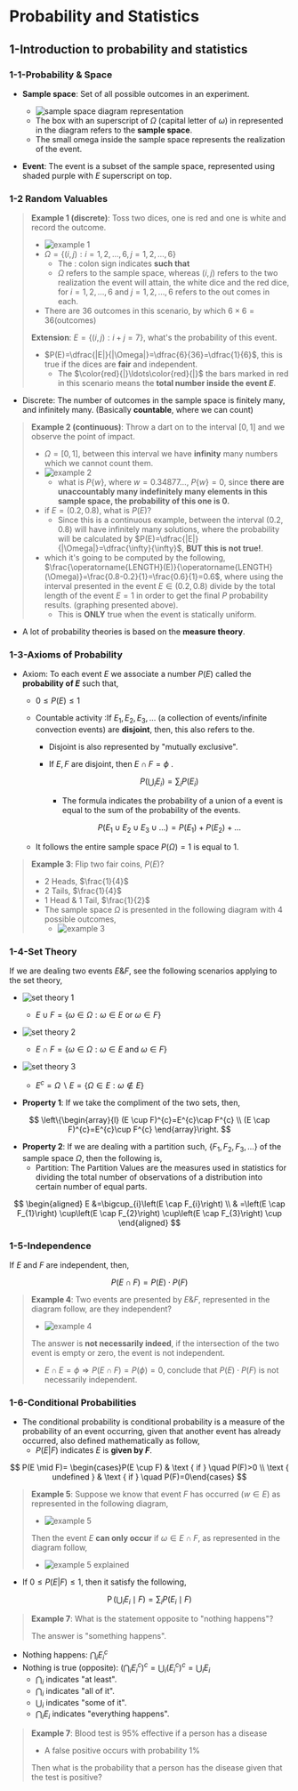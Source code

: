 # Probability and Statistics

## 1-Introduction to probability and statistics

### 1-1-Probability & Space

- **Sample space**: Set of all possible outcomes in an experiment.

  - ![sample space diagram representation](assets/sample_space.excalidraw.png)
  - The box with an superscript of $\Omega$ (capital letter of $\omega$) in represented in the diagram refers to the **sample space**.
  - The small omega inside the sample space represents the realization of the event.

- **Event**: The event is a subset of the sample space, represented using shaded purple with $E$ superscript on top.

### 1-2 Random Valuables

> **Example 1 (discrete)**: Toss two dices, one is red and one is white and record the outcome.
> - ![example 1](assets/dice.excalidraw.png)
> - $\Omega=\{(i, j):i=1,2, \ldots, 6, j=1,2, \ldots, 6\}$
>   - The $:$ colon sign indicates **such that**
>   - $\Omega$ refers to the sample space, whereas $(i,j)$ refers to the two realization the event will attain, the white dice and the red dice, for $i=1,2,\ldots,6$ and $j=1,2,\ldots,6$ refers to the out comes in each.
> - There are 36 outcomes in this scenario, by which $6 \times 6=36(\mathrm{outcomes})$
> 
> **Extension**: $E=\{ (i , j): i+j=7 \}$, what's the probability of this event.
> - $P(E)=\dfrac{|E|}{|\Omega|}=\dfrac{6}{36}=\dfrac{1}{6}$, this is true if the dices are **fair** and independent.
>   - The $\color{red}{|}\ldots\color{red}{|}$ the bars marked in red in this scenario means the **total number inside the event $E$**.
- Discrete: The number of outcomes in the sample space is finitely many, and infinitely many. (Basically **countable**, where we can count)

> **Example 2 (continuous)**: Throw a dart on to the interval $[0,1]$ and we observe the point of impact.
> - $\Omega=[0,1]$, between this interval we have **infinity** many numbers which we cannot count them.
> - ![example 2](assets/example2.excalidraw.png)
>   - what is $P\{w\}$, where $w=0.34877\ldots$, $P\{w\}=0$, since **there are unaccountably many indefinitely many elements in this sample space, the probability of this one is $0$.**
> - if $E=(0.2,0.8)$, what is $P(E)$?
>   - Since this is a continuous example, between the interval $(0.2,0.8)$ will have infinitely many solutions, where the probability will be calculated by $P(E)=\dfrac{|E|}{|\Omega|}=\dfrac{\infty}{\infty}$, **BUT this is not true!**.
> - which it's going to be computed by the following, $\frac{\operatorname{LENGTH}(E)}{\operatorname{LENGTH}(\Omega)}=\frac{0.8-0.2}{1}=\frac{0.6}{1}=0.6$, where using the interval presented in the event $E \in (0.2 ,0.8)$ divide by the total length of the event $E=1$ in order to get the final $P$ probability results. (graphing presented above).
>   - This is **ONLY** true when the event is statically uniform.

- A lot of probability theories is based on the **measure theory**.

### 1-3-Axioms of Probability

- Axiom: To each event $E$ we associate a number $P(E)$ called the **probability of $E$** such that,

  - $0\leq P(E) \leq 1$
  
  - Countable activity :If $E_{1}, E_{2}, E_{3}, \ldots$ (a collection of events/infinite convection events) are **disjoint**, then, this also refers to the.
    - Disjoint is also represented by "mutually exclusive".
    
    - If $E,F$ are disjoint, then $E \cap F=\phi$ .
  
      $$
      P\left(\bigcup_{i} E_{i}\right)=\sum_{i} P\left(E_{i}\right)
      $$

      - The formula indicates the probability of a union of a event is equal to the sum of the probability of the events.

      $$
      P\left(E_{1} \cup E_{2} \cup E_{3} \cup \ldots\right)=P\left(E_{1}\right)+P\left(E_{2}\right)+\ldots
      $$

  - It follows the entire sample space $P(\Omega)=1$ is equal to $1$.

> **Example 3**: Flip two fair coins, $P(E)$?
> - 2 Heads, $\frac{1}{4}$
> - 2 Tails, $\frac{1}{4}$
> - 1 Head & 1 Tail, $\frac{1}{2}$
> - The sample space $\Omega$ is presented in the following diagram with 4 possible outcomes,
>   - ![example 3](assets/example3.excalidraw.png)

### 1-4-Set Theory

If we are dealing two events $E\&F$, see the following scenarios applying to the set theory,
- ![set theory 1](assets/set-theory1.excalidraw.png)
  - $E \cup F=\{\omega \in \Omega: \omega \in E \text{ or } \omega \in F\}$

- ![set theory 2](assets/set-theory2.excalidraw.png)
  - $E \cap F=\{\omega \in \Omega: \omega \in E \text{ and } \omega \in F\}$

- ![set theory 3](assets/set-theory3.excalidraw.png)
  - $E^{c}=\Omega \backslash E = \{\Omega\in E: \omega \notin E\}$

- **Property 1**: If we take the compliment of the two sets, then,

$$
\left\{\begin{array}{l}
(E \cup F)^{c}=E^{c}\cap F^{c} \\
(E \cap F)^{c}=E^{c}\cup F^{c} 
\end{array}\right.
$$

- **Property 2**: If we are dealing with a partition such, $\left\{F_{1}, F_{2}, F_{3}, \ldots\right\}$ of the sample space $\Omega$, then the following is,
  - Partition: The Partition Values are the measures used in statistics for dividing the total number of observations of a distribution into certain number of equal parts.

$$
\begin{aligned}
E &=\bigcup_{i}\left(E \cap F_{i}\right) \\
& =\left(E \cap F_{1}\right) \cup\left(E \cap F_{2}\right) \cup\left(E \cap F_{3}\right) \cup
\end{aligned}
$$

### 1-5-Independence

If $E$ and $F$ are independent, then,

$$P(E \cap F)=P(E) \cdot P(F)
$$

> **Example 4**: Two events are presented by $E\&F$, represented in the diagram follow, are they independent?
> - ![example 4](assets/example4.excalidraw.png)
> 
> The answer is **not necessarily indeed**, if the intersection of the two event is empty or zero, the event is not independent.
> - $E \cap E=\phi \Rightarrow P(E \cap F)=P(\phi)=0$, conclude that $P(E)\cdot P(F)$ is not necessarily independent.

### 1-6-Conditional Probabilities

- The conditional probability is conditional probability is a measure of the probability of an event occurring, given that another event has already occurred, also defined mathematically as follow,
  - $P(E|F)$ indicates $E$ is **given by $F$**.

$$
P(E \mid F)= \begin{cases}P(E \cup F) & \text { if } \quad P(F)>0 \\ \text { undefined } & \text { if } \quad P(F)=0\end{cases}
$$


> **Example 5**: Suppose we know that event $F$ has occurred $(w \in E)$ as represented in the following diagram,
> - ![example 5](assets/example5.excalidraw.png)
> 
> Then the event $E$ **can only occur** if $\omega \in E \cap F$, as represented in the diagram follow,
> - ![example 5 explained](assets/example5_explain.excalidraw.png)

- If $0 \leq P(E|F) \leq 1$, then it satisfy the following,

$$
\operatorname{P}\left(\bigcup_{i} E_{i} \mid F\right)=\sum_{i} P(E_{i} \mid F)
$$

> **Example 7**: What is the statement opposite to "nothing happens"?
> 
> The answer is "something happens".

- Nothing happens: $\bigcap_{i}E_{i}^{c}$
- Nothing is true (opposite): $\left(\bigcap_{i} E_{i}^{c}\right)^{c}=\bigcup_{i}\left(E_{i}^{c}\right)^{c}=\bigcup_{i} E_{i}$
  - $\bigcap_{i}$ indicates "at least".
  - $\bigcap_{i}$ indicates "all of it".
  - $\bigcup_{i}$ indicates "some of it".
  - $\bigcap_{i} E_{i}$ indicates "everything happens".

> **Example 7**: Blood test is 95% effective if a person has a disease
> - A false positive occurs with probability 1%
> 
> Then what is the probability that a person has the disease given that the test is positive?
> 
